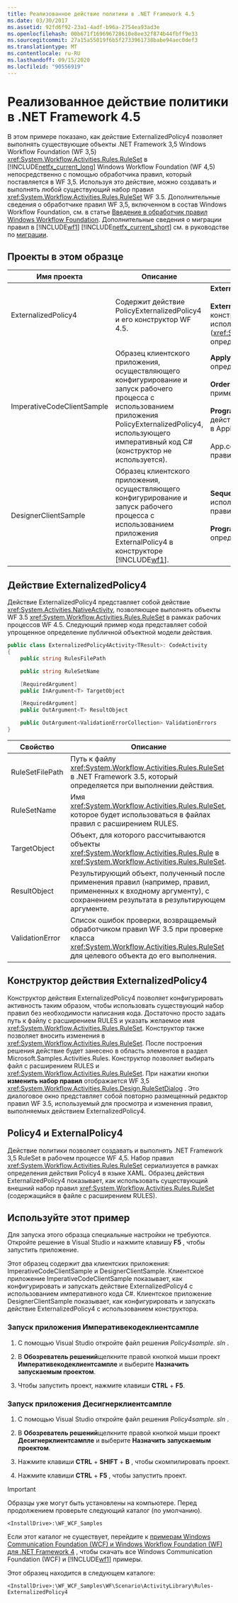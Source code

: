 ```yaml
---
title: Реализованное действие политики в .NET Framework 4.5
ms.date: 03/30/2017
ms.assetid: 92fd6f92-23a1-4adf-b96a-2754ea93ad3e
ms.openlocfilehash: 00b671f169696728610e8ee32f874b44fbff9e33
ms.sourcegitcommit: 27a15a55019f6b5f2733961738babe94aec0def3
ms.translationtype: MT
ms.contentlocale: ru-RU
ms.lasthandoff: 09/15/2020
ms.locfileid: "90556919"
---
```

# <a name="externalized-policy-activity-in-net-framework-45"></a>Реализованное действие политики в .NET Framework 4.5

В этом примере показано, как действие ExternalizedPolicy4 позволяет выполнять существующие объекты .NET Framework 3,5 Windows Workflow Foundation (WF 3,5) <xref:System.Workflow.Activities.Rules.RuleSet> в [!INCLUDE[netfx_current_long](../../../../includes/netfx-current-long-md.md)] Windows Workflow Foundation (WF 4,5) непосредственно с помощью обработчика правил, который поставляется в WF 3,5. Используя это действие, можно создавать и выполнять любой существующий набор правил <xref:System.Workflow.Activities.Rules.RuleSet> WF 3.5. Дополнительные сведения о обработчике правил WF 3,5, включенном в состав Windows Workflow Foundation, см. в статье [Введение в обработчик правил Windows Workflow Foundation](/previous-versions/dotnet/articles/aa480193(v=msdn.10)). Дополнительные сведения о миграции правил в [!INCLUDE[wf1](../../../../includes/wf1-md.md)] [!INCLUDE[netfx_current_short](../../../../includes/netfx-current-short-md.md)] см. в руководстве по [миграции](../migration-guidance.md).

## <a name="projects-in-this-sample"></a>Проекты в этом образце

|Имя проекта|Описание|Основные файлы|
|-|-|-|
|ExternalizedPolicy4|Содержит действие PolicyExternalizedPolicy4 и его конструктор WF 4.5.|**ExternalizedPolicy4.CS**: определение действия.<br /><br /> **ExternalizedPolicy4Designer. XAML**: Пользовательский конструктор для действия ExternalizedPolicy4. Он использует редактор правил (<xref:System.Workflow.Activities.Rules.Design.RuleSetDialog>), определенный в конструкторе правил WF 3.5.|
|ImperativeCodeClientSample|Образец клиентского приложения, осуществляющего конфигурирование и запуск рабочего процесса с использованием приложения PolicyExternalizedPolicy4, использующего императивный код C# (конструктор не используется).|**ApplyDiscount. rules**: файл с [!INCLUDE[wf1](../../../../includes/wf1-md.md)] определениями правил.<br /><br /> **Order.CS**: тип, представляющий заказ клиента. Правила применяются к объектам этого типа.<br /><br /> **Program.CS**: настраивает и запускает рабочий процесс с действием Policy4 для применения правил, определенных в ApplyDiscount. rules к экземплярам объектов Order.<br /><br /> App.config: файл конфигурации, содержащий путь к файлу правил.|
|DesignerClientSample|Образец клиентского приложения, осуществляющего конфигурирование и запуск рабочего процесса с использованием приложения ExternalPolicy4 в конструкторе [!INCLUDE[wf1](../../../../includes/wf1-md.md)].|**Sequence1. XAML**: последовательный рабочий процесс, использующий действие Policy4 для выполнения оценки правил.<br /><br /> **Program.CS**: запускает экземпляр рабочего процесса, определенный в Sequence1. XAML.|

## <a name="the-externalizedpolicy4-activity"></a>Действие ExternalizedPolicy4

Действие ExternalizedPolicy4 представляет собой действие <xref:System.Activities.NativeActivity>, позволяющее выполнять объекты WF 3.5 <xref:System.Workflow.Activities.Rules.RuleSet> в рамках рабочих процессов WF 4.5. Следующий пример кода представляет собой упрощенное определение публичной объектной модели действия.

```csharp
public class ExternalizedPolicy4Activity<TResult>: CodeActivity
{
    public string RulesFilePath

    public string RuleSetName

    [RequiredArgument]
    public InArgument<T> TargetObject

    [RequiredArgument]
    public OutArgument<T> ResultObject

    public OutArgument<ValidationErrorCollection> ValidationErrors
}
```

|Свойство|Описание|
|-|-|
|RuleSetFilePath|Путь к файлу <xref:System.Workflow.Activities.Rules.RuleSet> в .NET Framework 3.5, который определяется при выполнении действия.|
|RuleSetName|Имя <xref:System.Workflow.Activities.Rules.RuleSet>, которое будет использоваться в файлах правил с расширением RULES.|
|TargetObject|Объект, для которого рассчитываются объекты <xref:System.Workflow.Activities.Rules.Rule> в <xref:System.Workflow.Activities.Rules.RuleSet>.|
|ResultObject|Результирующий объект, полученный после применения правил (например, правил, примененных к входному аргументу), с сохранением результата в результирующем аргументе.|
|ValidationError|Список ошибок проверки, возвращаемый обработчиком правил WF 3.5 при проверке класса <xref:System.Workflow.Activities.Rules.RuleSet> для целевого объекта до его выполнения.|

## <a name="externalizedpolicy4-activity-designer"></a>Конструктор действия ExternalizedPolicy4

Конструктор действия ExternalizedPolicy4 позволяет конфигурировать активность таким образом, чтобы использовать существующий набор правил без необходимости написания кода. Достаточно просто задать путь к файлу с расширением RULES и указать желаемое имя <xref:System.Workflow.Activities.Rules.RuleSet>. Конструктор также позволяет вносить изменения в <xref:System.Workflow.Activities.Rules.RuleSet>. После построения решения действие будет занесено в область элементов в раздел Microsoft.Samples.Activities.Rules. Конструктор позволяет выбирать файл с расширением RULES и <xref:System.Workflow.Activities.Rules.RuleSet>. При нажатии кнопки **изменить набор правил** отображается WF 3,5 <xref:System.Workflow.Activities.Rules.Design.RuleSetDialog> . Это диалоговое окно представляет собой повторно размещенный редактор правил WF 3.5, используемый для просмотра и изменения правил, выполняемых действием ExternalizedPolicy4.

## <a name="policy4-and-externalpolicy4"></a>Policy4 и ExternalPolicy4

Действие политики позволяет создавать и выполнять .NET Framework 3,5 RuleSet в рабочем процессе WF 4,5. Набор правил <xref:System.Workflow.Activities.Rules.RuleSet> сериализуется в рамках определения действия Policy4 в языке XAML. Образец действия ExternalizedPolicy4 показывает, как использовать существующий внешний набор правил <xref:System.Workflow.Activities.Rules.RuleSet> (содержащийся в файле с расширением RULES).

## <a name="use-this-sample"></a>Используйте этот пример

Для запуска этого образца специальные настройки не требуются. Откройте решение в Visual Studio и нажмите клавишу **F5** , чтобы запустить приложение.

Этот образец содержит два клиентских приложения: ImperativeCodeClientSample и DesignerClientSample. Клиентское приложение ImperativeCodeClientSample показывает, как конфигурировать и запускать действие ExternalizedPolicy4 с использованием императивного кода C#. Клиентское приложение DesignerClientSample показывает, как конфигурировать и запускать действие ExternalizedPolicy4 с использованием конструктора.

### <a name="run-the-imperativecodeclientsample-application"></a>Запуск приложения Императивекодеклиентсампле

1. С помощью Visual Studio откройте файл решения *Policy4sample. sln* .

2. В **Обозреватель решений**щелкните правой кнопкой мыши проект **Императивекодеклиентсампле** и выберите **Назначить запускаемым проектом**.

3. Чтобы запустить проект, нажмите клавиши **CTRL** + **F5**.

### <a name="run-the-designerclientsample-application"></a>Запуск приложения Десигнерклиентсампле

1. С помощью Visual Studio откройте файл решения *Policy4sample. sln* .

2. В **Обозреватель решений**щелкните правой кнопкой мыши проект **Десигнерклиентсампле** и выберите **Назначить запускаемым проектом**.

3. Нажмите клавиши **CTRL** + **SHIFT** + **B** , чтобы скомпилировать проект.

4. Нажмите клавиши **CTRL** + **F5** , чтобы запустить проект.

> [!IMPORTANT]
> Образцы уже могут быть установлены на компьютере. Перед продолжением проверьте следующий каталог (по умолчанию).
>
> `<InstallDrive>:\WF_WCF_Samples`
>
> Если этот каталог не существует, перейдите к [примерам Windows Communication Foundation (WCF) и Windows Workflow Foundation (WF) для .NET Framework 4](https://www.microsoft.com/download/details.aspx?id=21459) , чтобы скачать все Windows Communication Foundation (WCF) и [!INCLUDE[wf1](../../../../includes/wf1-md.md)] примеры.
>
> Этот образец находится в следующем каталоге:
>
> `<InstallDrive>:\WF_WCF_Samples\WF\Scenario\ActivityLibrary\Rules-ExternalizedPolicy4`
